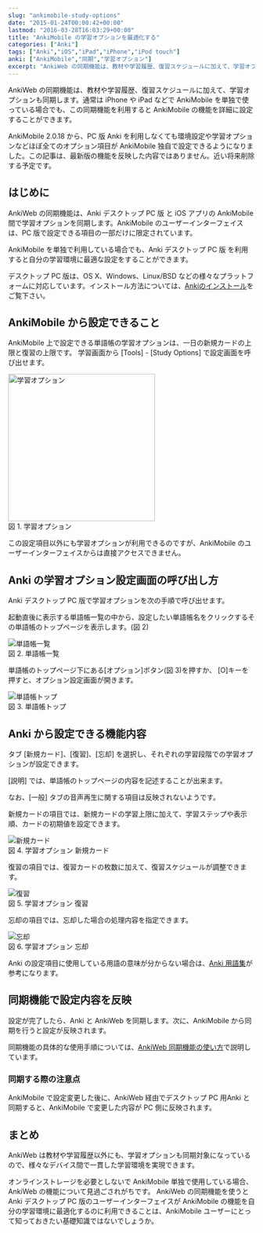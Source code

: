 ```yaml
---
slug: "ankimobile-study-options"
date: "2015-01-24T00:00:42+00:00"
lastmod: "2016-03-28T16:03:29+00:00"
title: "AnkiMobile の学習オプションを最適化する"
categories: ["Anki"]
tags: ["Anki","iOS","iPad","iPhone","iPod touch"]
anki: ["AnkiMobile","同期","学習オプション"]
excerpt: "AnkiWeb の同期機能は、教材や学習履歴、復習スケジュールに加えて、学習オプションも同期します。通常は iPhone や iPad などで AnkiMobile を単独で使っている場合でも、この同期機能を利用すると AnkiMobile の機能を詳細に設定することができます。"
---
```

<section id="preamble">
<p>AnkiWeb の同期機能は、教材や学習履歴、復習スケジュールに加えて、学習オプションも同期します。通常は iPhone や iPad などで AnkiMobile を単独で使っている場合でも、この同期機能を利用すると AnkiMobile の機能を詳細に設定することができます。</p>
<p class="message">AnkiMobile 2.0.18 から、PC 版 Anki を利用しなくても環境設定や学習オプションなどほぼ全てのオプション項目が AnkiMobile 独自で設定できるようになりました。この記事は、最新版の機能を反映した内容ではありません。近い将来削除する予定です。</p>
</section>
<section id="はじめに">
  <div class="page-header">
    <h2>はじめに</h2>
  </div>
<p>AnkiWeb の同期機能は、Anki デスクトップ PC 版 と iOS アプリの AnkiMobile 間で学習オプションを同期します。AnkiMobile のユーザーインターフェイスは、PC 版で設定できる項目の一部だけに限定されています。</p>
<p>AnkiMobile を単独で利用している場合でも、Anki デスクトップ PC 版 を利用すると自分の学習環境に最適な設定をすることができます。</p>
<p>デスクトップ PC 版は、OS X、Windows、Linux/BSD などの様々なプラットフォームに対応しています。インストール方法については、<a href="/install_anki/">Ankiのインストール</a>をご覧下さい。</p>
</section>
<section id="ankimobile_から設定できること">
  <div class="page-header">
    <h2>AnkiMobile から設定できること</h2>
  </div>
<p>AnkiMobile 上で設定できる単語帳の学習オプションは、一日の新規カードの上限と復習の上限です。
学習画面から [Tools] - [Study Options] で設定画面を呼び出せます。</p>
<div class="imageblock">
<div class="content">
<img src="/images/how-to-ankimobile-studyoption.png" alt="学習オプション" width="300">
</div>
<div class="title">図 1. 学習オプション</div>
</div>
<p>この設定項目以外にも学習オプションが利用できるのですが、AnkiMobile のユーザーインターフェイスからは直接アクセスできません。</p>
</section>
<section id="anki_の学習オプション設定画面の呼び出し方">
  <div class="page-header">
    <h2>Anki の学習オプション設定画面の呼び出し方</h2>
  </div>
<p>Anki デスクトップ PC 版で学習オプションを次の手順で呼び出せます。</p>
<p>起動直後に表示する単語帳一覧の中から、設定したい単語帳名をクリックするその単語帳のトップページを表示します。(図 2)</p>
<div class="imageblock">
<div class="content">
<img src="/images/study-options-decklist.png" alt="単語帳一覧">
</div>
<div class="title">図 2. 単語帳一覧</div>
</div>
<p>単語帳のトップページ下にある[オプション]ボタン(図 3)を押すか、 [O]キーを押すと、オプション設定画面が開きます。</p>
<div class="imageblock">
<div class="content">
<img src="/images/study-options-cover.png" alt="単語帳トップ">
</div>
<div class="title">図 3. 単語帳トップ</div>
</div>
</section>
<section id="anki_から設定できる機能内容">
  <div class="page-header">
    <h2>Anki から設定できる機能内容</h2>
  </div>
<p>タブ [新規カード]、[復習]、[忘却] を選択し、それぞれの学習段階での学習オプションが設定できます。</p>
<p>[説明] では、単語帳のトップページの内容を記述することが出来ます。</p>
<p>なお、[一般] タブの音声再生に関する項目は反映されないようです。</p>
<p>新規カードの項目では、新規カードの学習上限に加えて、学習ステップや表示順、カードの初期値を設定できます。</p>
<div class="imageblock">
<div class="content">
<img src="/images/how2anki_1_8.png" alt="新規カード">
</div>
<div class="title">図 4. 学習オプション 新規カード</div>
</div>
<p>復習の項目では、復習カードの枚数に加えて、復習スケジュールが調整できます。</p>
<div class="imageblock">
<div class="content">
<img src="/images/how2anki_1_10.png" alt="復習">
</div>
<div class="title">図 5. 学習オプション 復習</div>
</div>
<p>忘却の項目では、忘却した場合の処理内容を指定できます。</p>
<div class="imageblock">
<div class="content">
<img src="/images/how2anki_1_11.png" alt="忘却">
</div>
<div class="title">図 6. 学習オプション 忘却</div>
</div>
<p>Anki の設定項目に使用している用語の意味が分からない場合は、<a href="/anki_glossary/">Anki 用語集</a>が参考になります。</p>
</section>
<section id="同期機能で設定内容を反映">
  <div class="page-header">
    <h2>同期機能で設定内容を反映</h2>
  </div>
<p>設定が完了したら、Anki と AnkiWeb を同期します。次に、AnkiMobile から同期を行うと設定が反映されます。</p>
<p>同期機能の具体的な使用手順については、<a href="/how-to-sync-with-ankiweb/">AnkiWeb 同期機能の使い方</a>で説明しています。</p>
<h3 id="同期する際の注意点">同期する際の注意点</h3>
<p>AnkiMobile で設定変更した後に、AnkiWeb 経由でデスクトップ PC 用Anki と同期すると、AnkiMobile で変更した内容が PC 側に反映されます。</p>
</section>
<section id="まとめ">
  <div class="page-header">
    <h2>まとめ</h2>
  </div>
<p>AnkiWeb は教材や学習履歴以外にも、学習オプションも同期対象になっているので、様々なデバイス間で一貫した学習環境を実現できます。</p>
<p>オンラインストレージを必要としないで AnkiMobile 単独で使用している場合、AnkiWeb の機能について見過ごされがちです。
AnkiWeb の同期機能を使うと Anki デスクトップ PC 版のユーザーインターフェイスが AnkiMobile の機能を自分の学習環境に最適化するのに利用できることは、AnkiMobile  ユーザーにとって知っておきたい基礎知識ではないでしょうか。</p>
</section>
